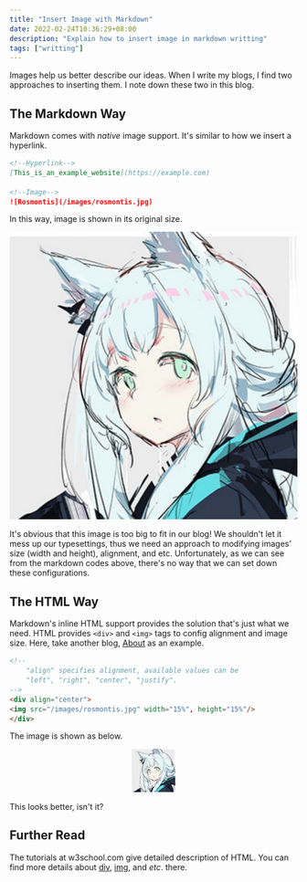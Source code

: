 ```yaml
---
title: "Insert Image with Markdown"
date: 2022-02-24T10:36:29+08:00
description: "Explain how to insert image in markdown writting"
tags: ["writting"]
---
```


Images help us better describe our ideas. When I write my blogs, I find two
approaches to inserting them. I note down these two in this blog.

<!--more-->

## The Markdown Way

Markdown comes with _native_ image support. It's similar to how we insert a
hyperlink.

```markdown
<!--Hyperlink-->
[This_is_an_example_website](https://example.com)

<!--Image-->
![Rosmontis](/images/rosmontis.jpg)
```

In this way, image is shown in its original size.

![Rosmontis](/images/rosmontis.jpg)

It's obvious that this image is too big to fit in our blog! We shouldn't let it
mess up our typesettings, thus we need an approach to modifying images' size
(width and height), alignment, and etc. Unfortunately, as we can see from the
markdown codes above, there's no way that we can set down these configurations.

## The HTML Way

Markdown's inline HTML support provides the solution that's just what we need.
HTML provides `<div>` and `<img>` tags to config alignment and image size. Here,
take another blog, [About][1] as an example.

```html
<!--
    "align" specifies alignment, available values can be
    "left", "right", "center", "justify".
-->
<div align="center">
<img src="/images/rosmontis.jpg" width="15%", height="15%"/>
</div>
```

The image is shown as below.

<div align="center">
<img src="/images/rosmontis.jpg" width="15%", height="15%"/>
</div>

This looks better, isn't it?

## Further Read

The tutorials at w3school.com give detailed description of HTML. You can find
more details about [div][1], [img][2], and _etc_. there.

[1]: https://www.w3school.com.cn/tags/att_div_align.asp
[2]: https://www.w3school.com.cn/tags/tag_img.asp
